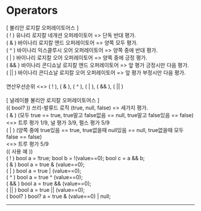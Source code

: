 # Operators
[ 불리안 로지칼 오퍼레이토어스 ]
<br>( ! ) 유나리 로지칼 네개션 오퍼레이토어 => 단독 반대 평가.
<br>( & ) 바이나리 로지칼 앤드 오퍼레이토어 => 양쪽 모두 평가.
<br>( ^ ) 바이나리 익스클루시 오어 오퍼레이토어 => 양쪽 중에 반대 평가.
<br>( | ) 바이나리 로지칼 오어 오퍼레이토어 => 양쪽 중에 긍정 평가.
<br>( && ) 바이나리 콘디쇼날 로지칼 앤드 오퍼레이토어 => 앞 평가 긍정시만 다음 평가.
<br>( || ) 바이나리 콘디쇼날 로지칼 오어 오퍼레이토어 => 앞 평가 부정시만 다음 평가.
<br>
<br>연산우선순위 <=> ( ! ), ( & ), ( ^ ), ( | ), ( && ), ( || )
<br><br>
[ 널레이블 불리안 로지칼 오퍼레이토어스 ]
<br>(( bool? )) 쓰리-발류드 로직 (true, null, false) => 세가지 평가.
<br>( & ) (모두 true == true, true말고 false없음 == null, true말고 false있음 == false)
<br><=> 트루 평가 1/9, 널 평가 3/9, 펄스 평가 5/9
<br>( | ) (양쪽 중에 true있음 == true, true없을때 null있음 == null, true없을때 모두 false == false)
<br><=> 트루 평가 5/9
<br>(( 사용 예 ))
<br>( ! ) bool a = !true;  bool b = !(value==0);   bool c = a && b;
<br>( & ) bool a = true & (value==0);
<br>( | ) bool a = true | (value==0);
<br>( ^ ) bool a = true ^ (value==0);
<br>( && ) bool a = true && (value==0);
<br>( || ) bool a = true || (value==0);
<br>( bool? ) bool? a = true & (value==0) | null;
<br><hr>
